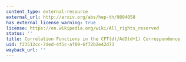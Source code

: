 ```yaml
---
content_type: external-resource
external_url: http://arxiv.org/abs/hep-th/9804058
has_external_license_warning: true
license: https://en.wikipedia.org/wiki/All_rights_reserved
status: ''
title: Correlation Functions in the CFT(d)/AdS(d+1) Correspondence
uid: f23512cc-7ded-4f5c-af89-6f72b2e42d73
wayback_url: ''
---
```

